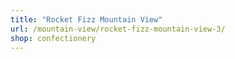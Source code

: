 ```yaml
---
title: "Rocket Fizz Mountain View"
url: /mountain-view/rocket-fizz-mountain-view-3/
shop: confectionery
---
```

